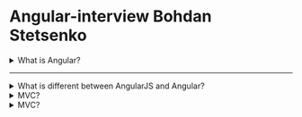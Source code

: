 # Angular-interview Bohdan Stetsenko

<details>
<summary>What is Angular?</summary>
<div>
<br>
Angular it’s a framework that provides various tools to develop web-sites. In contrast of React, where React is a library, Angular has everything you need, for example Routing, state management etc. Primarily Angular oriented to developing SPA. One of the peculiarity of Angular is use of TypeScript as a programming language.
 </div>
</details>
 <hr>
<details>
<summary>What is different between AngularJS and Angular?</summary>
<div>
<br>
Though many systems still support AngularJS, there are no longer updates or improvements made to the system. Angular 2 is the newer version of AngularJS, and since its release, there have been several improvements and newer versions of the framework. These are some of the primary differences between AngularJS and Angular 2. AngularJS and Angular 2 are both frameworks for developing websites, they use different coding languages. AngularJS uses JavaScript, a text-based coding language used to make interactive elements. Angular 2 uses TypeScript, a subset of JavaScript created by Microsoft that incorporates static type definitions.
  </div> 
</details>
  
  
<details>
<summary>MVC?</summary>
<div>
<br>
MVC (Model-View-Controller) is a pattern in software design commonly used to implement user interfaces, data, and controlling logic. It emphasizes a separation between the software's business logic and display. 
The three parts of the MVC software-design pattern can be described as follows:
   <ul>
    <li>Model: Manages data and business logic.</li>
  <li>View: Handles layout and display.</li>
    <li>Controller: Routes commands to the model and view parts.</li></ul>
  </div>
 </details>
 
 <details>
<summary>MVC?</summary>
<div>
<br>
MVC (Model-View-Controller) is a pattern in software design commonly used to implement user interfaces, data, and controlling logic. It emphasizes a separation between the software's business logic and display. 
The three parts of the MVC software-design pattern can be described as follows:
   <ul>
    <li>Model: Manages data and business logic.</li>
  <li>View: Handles layout and display.</li>
    <li>Controller: Routes commands to the model and view parts.</li></ul>
  </div>
 </details>
